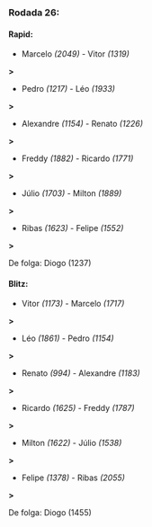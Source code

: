 ### Rodada 26:

#### Rapid:

* Marcelo *(2049)*     -     Vitor *(1319)*

 **>** 
* Pedro *(1217)*     -     Léo *(1933)*

 **>** 
* Alexandre *(1154)*     -     Renato *(1226)*

 **>** 
* Freddy *(1882)*     -     Ricardo *(1771)*

 **>** 
* Júlio *(1703)*     -     Milton *(1889)*

 **>** 
* Ribas *(1623)*     -     Felipe *(1552)*

 **>** 

De folga: Diogo (1237)

#### Blitz:

* Vitor *(1173)*     -     Marcelo *(1717)*

 **>** 
* Léo *(1861)*     -     Pedro *(1154)*

 **>** 
* Renato *(994)*     -     Alexandre *(1183)*

 **>** 
* Ricardo *(1625)*     -     Freddy *(1787)*

 **>** 
* Milton *(1622)*     -     Júlio *(1538)*

 **>** 
* Felipe *(1378)*     -     Ribas *(2055)*

 **>** 

De folga: Diogo (1455)

